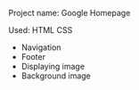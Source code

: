 Project name: Google Homepage

Used: HTML CSS 

* Navigation
* Footer
* Displaying image
* Background image
